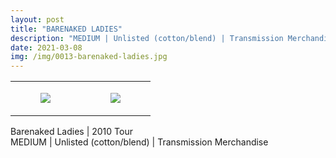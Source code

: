 ```yaml
---
layout: post
title: "BARENAKED LADIES"
description: "MEDIUM | Unlisted (cotton/blend) | Transmission Merchandise"
date: 2021-03-08
img: /img/0013-barenaked-ladies.jpg
---
```




<table style="width:100%;"><tr><td style="vertical-align:top;">
      <figure class="tmblr-full" data-orig-height="2048" data-orig-width="1365" data-orig-src="https://concertshirts.netlify.app/shirts/0013/0013-01.jpg"><img src="https://64.media.tumblr.com/9eddd3729d1908a81e393714d48358f2/6f7628cd24846d18-b8/s540x810/81076006a1eaf2a9dcd3f6bb95e5255483173f0c.jpg" data-orig-height="2048" data-orig-width="1365" data-orig-src="https://concertshirts.netlify.app/shirts/0013/0013-01.jpg"/></figure></td>
    <td style="vertical-align:top;">
      <figure class="tmblr-full" data-orig-height="2048" data-orig-width="1365" data-orig-src="https://concertshirts.netlify.app/shirts/0013/0013-02.jpg"><img src="https://64.media.tumblr.com/ece1cd4dee3d96984b930b490f168dfe/6f7628cd24846d18-fc/s540x810/3066aedf61ba16000698734acfb6ebff99bf07d3.jpg" data-orig-height="2048" data-orig-width="1365" data-orig-src="https://concertshirts.netlify.app/shirts/0013/0013-02.jpg"/></figure></td>
  </tr></table><p>
  Barenaked Ladies | 2010 Tour<br/>MEDIUM | Unlisted (cotton/blend) | Transmission Merchandise
</p>
